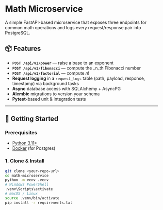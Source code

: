 # Math Microservice

A simple FastAPI-based microservice that exposes three endpoints for common math operations and logs every request/response pair into PostgreSQL.

## 📦 Features

- **`POST /api/v1/power`** — raise a base to an exponent  
- **`POST /api/v1/fibonacci`** — compute the _n_th Fibonacci number  
- **`POST /api/v1/factorial`** — compute _n_!  
- **Request logging** in a `request_logs` table (path, payload, response, timestamp) via background tasks  
- **Async** database access with SQLAlchemy + AsyncPG  
- **Alembic** migrations to version your schema  
- **Pytest**-based unit & integration tests  

---

## 🚀 Getting Started

### Prerequisites

- [Python 3.11+](https://www.python.org/downloads/)  
- [Docker](https://docs.docker.com/get-docker/) (for Postgres)  

### 1. Clone & Install

```bash
git clone <your-repo-url>
cd math-microservice
python -m venv .venv
# Windows PowerShell
.venv\Scripts\activate
# macOS / Linux
source .venv/bin/activate
pip install -r requirements.txt
